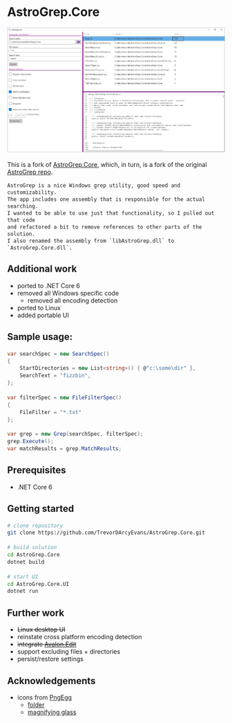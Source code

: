 # AstroGrep.Core

![screenshot](./screenshot.png)

This is a fork of [AstroGrep.Core](https://github.com/asherber/AstroGrep.Core), which, in turn, is a fork of
the original [AstroGrep repo](https://github.com/joshball/astrogrep). 

```text
AstroGrep is a nice Windows grep utility, good speed and customizability.
The app includes one assembly that is responsible for the actual searching.
I wanted to be able to use just that functionality, so I pulled out that code
and refactored a bit to remove references to other parts of the solution.
I also renamed the assembly from `libAstroGrep.dll` to `AstroGrep.Core.dll`.
```

## Additional work
* ported to .NET Core 6
* removed all Windows specific code
  * removed all encoding detection 
* ported to Linux
* added portable UI

## Sample usage:

```csharp
var searchSpec = new SearchSpec()
{
    StartDirectories = new List<string>() { @"c:\some\dir" },    
    SearchText = "fizzbin",
};

var filterSpec = new FileFilterSpec()
{
    FileFilter = "*.txt"
};

var grep = new Grep(searchSpec, filterSpec);
grep.Execute();
var matchResults = grep.MatchResults;
```

## Prerequisites
* .NET Core 6

## Getting started

```bash
# clone repository
git clone https://github.com/TrevorDArcyEvans/AstroGrep.Core.git

# build solution
cd AstroGrep.Core
dotnet build

# start UI
cd AstroGrep.Core.UI
dotnet run
```

## Further work
* ~~Linux desktop UI~~
* reinstate cross platform encoding detection
* ~~integrate [Avalon.Edit](https://github.com/AvaloniaUI/AvaloniaEdit)~~
* support excluding files + directories
* persist/restore settings

## Acknowledgements
* icons from [PngEgg](https://www.pngegg.com)
  * [folder](https://www.pngegg.com/en/png-fmqfv)
  * [magnifying glass](https://www.pngegg.com/en/png-babni)

